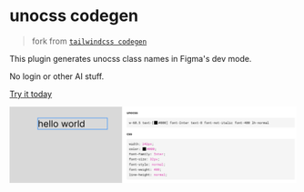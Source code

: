 # unocss codegen

> fork from [`tailwindcss codegen`](https://github.com/imranbarbhuiya/figma-tailwindcss)

This plugin generates unocss class names in Figma's dev mode.

No login or other AI stuff.

[Try it today](https://www.figma.com/community/plugin/1309119336695586856)

![image](./public/demo.png)
